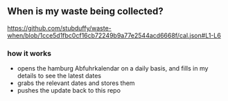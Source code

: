 ## When is my waste being collected?
  https://github.com/stubduffy/waste-when/blob/1cce5d1fbc0cf16cb72249b9a77e2544acd6668f/cal.json#L1-L6
  
  ### how it works
  - opens the hamburg Abfuhrkalendar on a daily basis, and fills in my details to see the latest dates
  - grabs the relevant dates and stores them
  - pushes the update back to this repo
  

